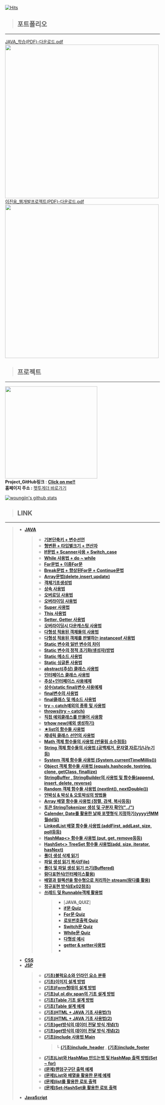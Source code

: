 [![Hits](https://hits.seeyoufarm.com/api/count/incr/badge.svg?url=https%3A%2F%2Fgithub.com%2Fwoungjin&count_bg=%2379C83D&title_bg=%23555555&icon=&icon_color=%23E7E7E7&title=hits&edge_flat=false)](https://hits.seeyoufarm.com)
 

> ## __포트폴리오__
- - - - - -
[JAVA_학습(PDF)-다운로드.pdf](https://github.com/woungjin/PetTogether/files/7672519/JAVA_PDF.pdf) </br>
<img width="500" src="https://user-images.githubusercontent.com/74219139/145128769-1b7e2baa-9a5e-4fb5-8a57-bbe46da4ab0c.JPG">
</img> </br>
[이진웅_웹개발프로젝트(PDF)-다운로드.pdf](https://github.com/woungjin/PetTogether/files/7672577/JINWOUNG_WebProject.pdf) </br>
<img width="500" src="https://user-images.githubusercontent.com/74219139/145130721-eb54dff8-4d07-460a-9822-6aec16bddeff.JPG">



> ## __프로젝트__
- - - - - -
[<img width="300" src="https://user-images.githubusercontent.com/74219139/112298267-29fae600-8cda-11eb-80d8-70eb62a381ba.png">](https://github.com/woungjin/PetTogether.git) </img> <br/>
__Project_GitHub링크__ : [**Click on me!!**](https://github.com/woungjin/PetTogether.git) </br>
__홈페이지 주소 :__ [펫투게더 바로가기](http://pettogether.pw/)
 
[![woungjin's github stats](https://github-readme-stats.vercel.app/api?username=woungjin)](https://github.com/anuraghazra/github-readme-stats)


> ## __LINK__
- - - - - -
> + [__JAVA__](https://github.com/woungjin/JAVABasic.git)
>    > + [__기본단축키 + 변수선언__](https://github.com/woungjin/JAVABasic/tree/master/src/day01)
>    > + [__형변환 + 타입별크기 + 연산자__](https://github.com/woungjin/JAVABasic/tree/master/src/day02)
>    > + [__If문법 + Scanner사용 + Switch_case__](https://github.com/woungjin/JAVABasic/tree/master/src/day03)
>    > + [__While 사용법 + do ~ while__](https://github.com/woungjin/JAVABasic/tree/master/src/day03/While_)
>    > + [__For문법 + 이중For문__](https://github.com/woungjin/JAVABasic/tree/master/src/day04/for_)
>    > + [**Break문법 + 향상된For문 + Continue문법**](https://github.com/woungjin/JAVABasic/tree/master/src/day05)
>    > + [__Array문법(delete,insert,update)__](https://github.com/woungjin/JAVABasic/tree/master/src/day06/array)
>    > + [__객체기초생성법__](https://github.com/woungjin/JAVABasic/tree/master/src/day08_Class)
>    > + [__상속 사용법__](https://github.com/woungjin/JAVABasic/tree/master/src/day09_extends/inherit/bad)
>    > + [__오버로딩 사용법__](https://github.com/woungjin/JAVABasic/tree/master/src/day09_extends/overloading/basic)
>    > + [__오버라이딩 사용법__](https://github.com/woungjin/JAVABasic/tree/master/src/day09_extends/overriding)
>    > + [__Super 사용법__](https://github.com/woungjin/JAVABasic/tree/master/src/day09_extends/super_)
>    > + [__This 사용법__](https://github.com/woungjin/JAVABasic/tree/master/src/day09_extends/this_/baisc)
>    > + [__Setter, Getter 사용법__](https://github.com/woungjin/JAVABasic/tree/master/src/day10_public/encap/good)
>    > + [__오버라이딩시 다운캐스팅 사용법__](https://github.com/woungjin/JAVABasic/blob/master/src/day10_public/poly/MainClass.java)
>    > + [__다형성 적용된 객체들의 사용법__](https://github.com/woungjin/JAVABasic/blob/master/src/day10_public/poly2/Main.java)
>    > + [__다형성 적용된 객체를 판별하는 instanceof 사용법__](https://github.com/woungjin/JAVABasic/blob/master/src/day10_public/poly_instanceof/Main.java)
>    > + [__Static 변수와 일반 변수의 차이__](https://github.com/woungjin/JAVABasic/tree/master/src/day11_static/static_/basic)
>    > + [__Static 변수의 정적 초기화(생성자)방법__](https://github.com/woungjin/JAVABasic/tree/master/src/day11_static/static_/init)
>    > + [__Static 메소드 사용법__](https://github.com/woungjin/JAVABasic/tree/master/src/day11_static/static_/method)
>    > + [__Static 싱글톤 사용법__](https://github.com/woungjin/JAVABasic/tree/master/src/day11_static/static_/singleton)
>    > + [__abstract(추상) 클래스 사용법__](https://github.com/woungjin/JAVABasic/tree/master/src/day12_abs_inter/good)
>    > + [__인터페이스 클래스 사용법__](https://github.com/woungjin/JAVABasic/tree/master/src/day12_abs_inter/inter_basic)
>    > + [__추상+인터페이스 사용예제__](https://github.com/woungjin/JAVABasic/tree/master/src/day12_abs_inter/inter_basic2)
>    > + [__상수(static final)변수 사용예제__](https://github.com/woungjin/JAVABasic/tree/master/src/day12_final_/constant)
>    > + [__final변수의 사용법__](https://github.com/woungjin/JAVABasic/tree/master/src/day12_final_/field)
>    > + [__final클래스 및 메소드 사용법__](https://github.com/woungjin/JAVABasic/tree/master/src/day12_final_/method)
>    > + [__try ~ catch예외의 종류 및 사용법__](https://github.com/woungjin/JAVABasic/tree/master/src/day13_exception/throws_)
>    > + [__throws(try ~ catch)__](https://github.com/woungjin/JAVABasic/tree/master/src/day13_exception/throws_)
>    > + [__직접 예외클래스를 만들어 사용함__](https://github.com/woungjin/JAVABasic/tree/master/src/day13_exception/myexception)
>    > + [__trhow new(예외 생성하기)__](https://github.com/woungjin/JAVABasic/tree/master/src/day13_exception2/throws_)
>    > + [__★list의 함수들 사용법__](https://github.com/woungjin/JAVABasic/tree/master/src/day14/collection/list)
>    > + [__제네릭 클래스 선언의 사용법__](https://github.com/woungjin/JAVABasic/tree/master/src/day14/generic/good2)
>    > + [__Math 객체 함수들의 사용법 (반올림 소수점등)__](https://github.com/woungjin/JAVABasic/tree/master/src/day14_api/lang/math)
>    > + [__String 객체 함수들의 사용법 (공백제거, 문자열 자르기/나누기등)__](https://github.com/woungjin/JAVABasic/tree/master/src/day14_api/lang/string)
>    > + [__System 객체 함수들 사용법 (System.currentTimeMillis())__](https://github.com/woungjin/JAVABasic/tree/master/src/day14_api/lang/system)
>    > + [__Object 객체 함수들 사용법 (equals,hashcode, tostring, clone, getClass, finallize)__](https://github.com/woungjin/JAVABasic/tree/master/src/day14_api/lang/object)
>    > + [__StringBuffer , StringBuilder의 사용법 및 함수들(append, insert, delete, reverse)__](https://github.com/woungjin/JAVABasic/tree/master/src/day14_api/lang/stringbuilder)
>    > + [__Random 객체 함수들 사용법 (nextInt(), nextDouble())__](https://github.com/woungjin/JAVABasic/tree/master/src/day14_api/random)
>    > + [__언박싱 & 박싱 & 오토박싱의 방법들__](https://github.com/woungjin/JAVABasic/tree/master/src/day14_api/wrapper)
>    > + [__Array 배열 함수들 사용법 (정렬, 검색, 복사등등)__](https://github.com/woungjin/JAVABasic/tree/master/src/day14_api/util/array)
>    > + [__토큰 StringTokenizer 생성 및 구분자 확인(",./")__](https://github.com/woungjin/JAVABasic/tree/master/src/day14_api/util/token)
>    > + [__Calender, Date를 활용한 날짜 포맷형식 지정하기(yyyy년MM월dd일)__](https://github.com/woungjin/JAVABasic/tree/master/src/day14_api/util/date)
>    > + [__LinkedList 배열 함수들 사용법 (addFirst, addLast, size, poll등등)__](https://github.com/woungjin/JAVABasic/tree/master/src/day14_collection/list)
>    > + [__HashMap<> 함수들 사용법 (put, get, remove등등)__](https://github.com/woungjin/JAVABasic/tree/master/src/day14_collection/map)
>    > + [__HashSet<> TreeSet 함수들 사용법(add, size, iterator, hasNext)__](https://github.com/woungjin/JAVABasic/tree/master/src/day14_collection/set)
>    > + [__폴더 생성 삭제 읽기__](https://github.com/woungjin/JAVABasic/tree/master/src/day15_api/io/reader_writer)
>    > + [__파일 생성 읽기 복사(File)__](https://github.com/woungjin/JAVABasic/tree/master/src/day15_api/io/stream)
>    > + [__폴더 및 파일 생성 읽기 쓰기(Buffered)__](https://github.com/woungjin/JAVABasic/tree/master/src/day16_api/io/buffered)
>    > + [__람다표현식(인터페이스활용)__](https://github.com/woungjin/JAVABasic/tree/master/src/day16_api/ramda/basic01)
>    > + [__배열과 컬렉션을 함수형으로 처리하는 stream(람다를 활용)__](https://github.com/woungjin/JAVABasic/tree/master/src/day16_api/ramda/stream)
>    > + [__정규표현 방식(Ex02참조)__](https://github.com/woungjin/JAVABasic/tree/master/src/day16_regex/pattern)
>    > + [__쓰레드 및 Runnable객체 활용법__](https://github.com/woungjin/JAVABasic/tree/master/src/day17_thread/runable)
>    >    > + [__JAVA_QUIZ__]
>    >    > + [__if문 Quiz__](https://github.com/woungjin/JAVABasic/tree/master/src/Quiz_/if_)
>    >    > + [__For문 Quiz__](https://github.com/woungjin/JAVABasic/tree/master/src/Quiz_/for_)
>    >    > + [__로또번호출력 Quiz__](https://github.com/woungjin/JAVABasic/tree/master/src/Quiz_/method)
>    >    > + [__Switch문 Quiz__](https://github.com/woungjin/JAVABasic/tree/master/src/Quiz_/switch_)
>    >    > + [__While문 Quiz__](https://github.com/woungjin/JAVABasic/tree/master/src/Quiz_/while_)
>    >    > + [__다형성 예시__](https://github.com/woungjin/JAVABasic/tree/master/src/Quiz02/quiz13_poly)
>    >    > + [__getter & setter사용법__](https://github.com/woungjin/JAVABasic/tree/master/src/Quiz02/quiz12_getter_setter)
>    >    > + 
> + [__CSS__](https://github.com/woungjin/VSCODE_CSS)
> + [__JSP__](https://github.com/woungjin/JSPBasic)
>    > + [__(기초)블럭요소와 인라인 요소 분류__](https://github.com/woungjin/JSPBasic/blob/master/WebContent/HTML/block.html)
>    > + [__(기초)이미지 설계 방법__](https://github.com/woungjin/JSPBasic/blob/master/WebContent/HTML/basic_img.html)
>    > + [__(기초)Form형태의 설계 방법__](https://github.com/woungjin/JSPBasic/blob/master/WebContent/HTML/form.html)
>    > + [__(기초)ul,ol,div,span의 기초 설계 방법__](https://github.com/woungjin/JSPBasic/blob/master/WebContent/HTML/list.html) 
>    > + [__(기초)Table 기초 설계 방법__](https://github.com/woungjin/JSPBasic/blob/master/WebContent/HTML/table.html) 
>    > + [__(기초)Table 설계 예제__](https://github.com/woungjin/JSPBasic/blob/master/WebContent/HTML/quiz01.html) 
>    > + [__(기초)HTML + JAVA 기초 사용법(1)__](https://github.com/woungjin/JSPBasic/blob/master/WebContent/JSP/basic.jsp) 
>    > + [__(기초)HTML + JAVA 기초 사용법(2)__](https://github.com/woungjin/JSPBasic/blob/master/WebContent/JSP/jsp02.jsp) 
>    > + [__(기초)get방식의 데이터 전달 방식 개념(1)__](https://github.com/woungjin/JSPBasic/blob/master/WebContent/JSP/req_get_form.jsp) 
>    > + [__(기초)get방식의 데이터 전달 방식 개념(2)__](https://github.com/woungjin/JSPBasic/blob/master/WebContent/JSP/req_get_result.jsp) 
>    > + [__(기초)include 사용법 Main__](https://github.com/woungjin/JSPBasic/blob/master/WebContent/JSP/include._main.jsp)
>    >    > └ [__(기초)include_header__](https://github.com/woungjin/JSPBasic/blob/master/WebContent/JSP/include_header.jsp)
>    >    > , [__(기초)include_footer__](https://github.com/woungjin/JSPBasic/blob/master/WebContent/JSP/include_footer.jsp)
>    > + [__(기초)List와 HashMap 만드는법 및 HashMap 출력 방법(Set ~ for)__](https://github.com/woungjin/JSPBasic/blob/master/WebContent/JSP/list%2Chashmap.jsp)
>    > + [__(문제)랜덤구구단 출력 예제__](https://github.com/woungjin/JSPBasic/blob/master/WebContent/JSP/random_gugudan.jsp)
>    > + [__(문제)List와 배열을 활용한 문제 예제__](https://github.com/woungjin/JSPBasic/blob/master/WebContent/JSP/include_footer.jsp)
>    > + [__(문제)list를 활용한 로또 출력__](https://github.com/woungjin/JSPBasic/blob/master/WebContent/JSP/list_lotto.jsp)
>    > + [__(문제)Set-HashSet을 활용한 로또 출력__](https://github.com/woungjin/JSPBasic/blob/master/WebContent/JSP/set_lotto.jsp)
> + [__JavaScript__](https://github.com/woungjin/Javascript)

 
